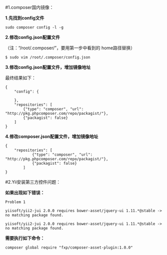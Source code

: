 #1.composer国内镜像：

**1.先找到config文件**

	sudo composer config -l -g

**2.修改config.json配置文件**

（注：“/root/.composer/”，要用第一步中看到的
home路径替换）

	$ sudo vim /root/.composer/config.json

**3.修改config.json配置文件，增加镜像地址**

最终结果如下：

	{
		"config": {

    	},
    	"repositories": [
        	{"type": "composer", "url": "http://pkg.phpcomposer.com/repo/packagist/"},
        	{"packagist": false}
    	]
    }
    
**4.修改composer.json配置文件，增加镜像地址**

	{
    	"repositories": [
                {"type": "composer", "url": "http://pkg.phpcomposer.com/repo/packagist/"},
                {"packagist": false}
            ]
    }
            
#2.Yii安装第三方控件问题：

**如果出现如下错误：**

	Problem 1
	
	yiisoft/yii2-jui 2.0.0 requires bower-asset/jquery-ui 1.11.*@stable -> no matching package found.
	
	yiisoft/yii2-jui 2.0.0 requires bower-asset/jquery-ui 1.11.*@stable -> no matching package found.

**需要执行如下命令：**

	composer global require "fxp/composer-asset-plugin:1.0.0"